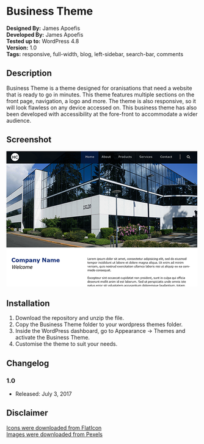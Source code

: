# Business Theme

**Designed By:** James Apoefis <br>
**Developed By:** James Apoefis <br>
**Tested up to:** WordPress 4.8 <br>
**Version:** 1.0 <br>
**Tags:** responsive, full-width, blog, left-sidebar, search-bar, comments

## Description

Business Theme is a theme designed for oranisations that need a website that is ready to go in minutes. This theme features multiple sections on the front page, navigation, a logo and more. The theme is also responsive, so it will look flawless on any device accessed on. This business theme has also been developed with accessibility at the fore-front to accommodate a wider audience.

## Screenshot

![Front Page](/assets/images/screenshot_small.png?raw=true "Front Page")

## Installation

1. Download the repository and unzip the file.
2. Copy the Business Theme folder to your wordpress themes folder.
3. Inside the WordPress dashboard, go to Appearance -> Themes and activate the Business Theme.
4. Customise the theme to suit your needs.

## Changelog

### 1.0
* Released: July 3, 2017

## Disclaimer

[Icons were downloaded from FlatIcon](https://www.flaticon.com/) <br>
[Images were downloaded from Pexels](https://www.pexels.com/)